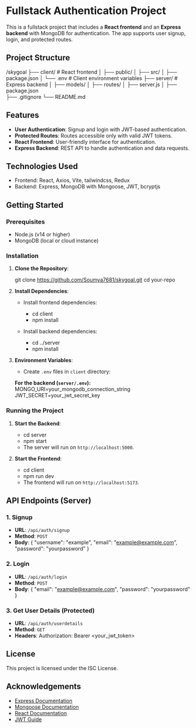 
# Fullstack Authentication Project

This is a fullstack project that includes a **React frontend** and an **Express backend** with MongoDB for authentication. The app supports user signup, login, and protected routes.

## Project Structure

/skygoal
├── client/            # React frontend
│   ├── public/
│   ├── src/
│   ├── package.json
│   └── .env           # Client environment variables
├── server/            # Express backend
│   ├── models/
│   ├── routes/
│   ├── server.js
│   ├── package.json      
├── .gitignore
└── README.md

## Features

- **User Authentication**: Signup and login with JWT-based authentication.
- **Protected Routes**: Routes accessible only with valid JWT tokens.
- **React Frontend**: User-friendly interface for authentication.
- **Express Backend**: REST API to handle authentication and data requests.
  
## Technologies Used

- Frontend: React, Axios, Vite, tailwindcss, Redux
- Backend: Express, MongoDB with Mongoose, JWT, bcryptjs

## Getting Started

### Prerequisites

- Node.js (v14 or higher)
- MongoDB (local or cloud instance)

### Installation

1. **Clone the Repository**:

   git clone https://github.com/Soumya7681/skygoal.git
   cd your-repo

2. **Install Dependencies**:
   - Install frontend dependencies:
     - cd client
     - npm install

   - Install backend dependencies:
     - cd ../server
     - npm install

3. **Environment Variables**:
   - Create `.env` files in `client` directory:
   
   **For the backend (`server/.env`):**
   MONGO_URI=your_mongodb_connection_string
   JWT_SECRET=your_jwt_secret_key

### Running the Project

1. **Start the Backend**:
   - cd server
   - npm start
   - The server will run on `http://localhost:5000`.

2. **Start the Frontend**:

   - cd client
   - npm run dev
   - The frontend will run on `http://localhost:5173`.



## API Endpoints (Server)

### 1. **Signup**
- **URL**: `/api/auth/signup`
- **Method**: `POST`
- **Body**:
  {
    "username": "example",
    "email": "example@example.com",
    "password": "yourpassword"
  }
  
### 2. **Login**
- **URL**: `/api/auth/login`
- **Method**: `POST`
- **Body**:
  {
    "email": "example@example.com",
    "password": "yourpassword"
  }

### 3. **Get User Details** (Protected)
- **URL**: `/api/auth/userdetails`
- **Method**: `GET`
- **Headers**:
  Authorization: Bearer <your_jwt_token>

## License

This project is licensed under the ISC License.

## Acknowledgements

- [Express Documentation](https://expressjs.com/)
- [Mongoose Documentation](https://mongoosejs.com/)
- [React Documentation](https://reactjs.org/)
- [JWT Guide](https://jwt.io/)